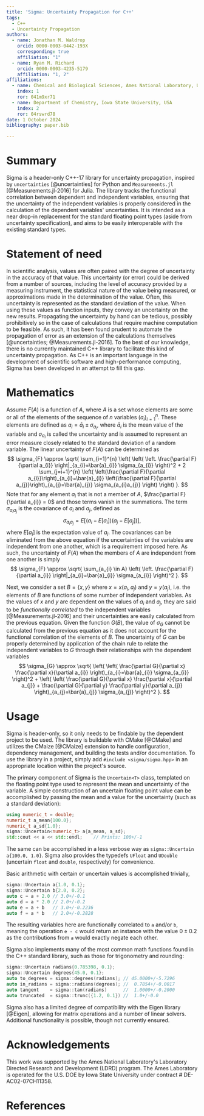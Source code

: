 ```yaml
---
title: 'Sigma: Uncertainty Propagation for C++'
tags:
  - C++
  - Uncertainty Propagation
authors:
  - name: Jonathan M. Waldrop
    orcid: 0000-0003-0442-193X
    corresponding: true
    affiliation: "1"
  - name: Ryan M. Richard
    orcid: 0000-0003-4235-5179
    affiliation: "1, 2"
affiliations:
  - name: Chemical and Biological Sciences, Ames National Laboratory, USA
    index: 1
    ror: 041m9xr71
  - name: Department of Chemistry, Iowa State University, USA
    index: 2
    ror: 04rswrd78
date: 1 October 2024
bibliography: paper.bib

---
```


# Summary

Sigma is a header-only C++-17 library for uncertainty propagation, 
inspired by `uncertainties` [@uncertainties] for Python and
`Measurements.jl` [@Measurements.jl-2016] for Julia. The library tracks the 
functional correlation between dependent and independent variables, ensuring
that the uncertainty of the independent variables is properly considered in the
calculation of the dependent variables' uncertainties. It is intended as a near 
drop-in replacement for the standard floating point types (aside from 
uncertainty specification), and aims to be easily interoperable with the 
existing standard types.

# Statement of need

In scientific analysis, values are often paired with the degree of uncertainty
in the accuracy of that value. This uncertainty (or error) could be derived from
a number of sources, including the level of accuracy provided by a measuring
instrument, the statistical nature of the value being measured, or
approximations made in the determination of the value. Often, this uncertainty
is represented as the standard deviation of the value. When using these values
as function inputs, they convey an uncertainty on the new results. Propagating
the uncertainty by hand can be tedious, possibly prohibitively so in the case of
calculations that require machine computation to be feasible. As such, it has
been found prudent to automate the propagation of error as an extension of the
calculations themselves [@uncertainties; @Measurements.jl-2016]. To the best of
our knowledge, there is no currently maintained C++ library to facilitate this
kind of uncertainty propagation. As C++ is an important language in the
development of scientific software and high-performance computing, Sigma has
been developed in an attempt to fill this gap.

# Mathematics

Assume $F(A)$ is a function of $A$, where $A$ is a set whose elements are some 
or all of the elements of the sequence of $n$ variables 
$\left(a_{i}\right)_{i=1}^{n}$. These elements are defined as 
$a_{i} = \bar{a}_{i} \pm \sigma_{a_{i}}$, where $\bar{a}_{i}$ is the mean value
of the variable and $\sigma_{a_{i}}$ is called the uncertainty and is assumed to
represent an error measure closely related to the standard deviation of a random
variable. The linear uncertainty of $F(A)$ can be determined as 
$$
\sigma_{F} \approx
\sqrt{
  \sum_{i=1}^{n} \left(
    \left(
      \left.
        \frac{\partial F}{\partial a_{i}}
      \right|_{a_{i}=\bar{a}_{i}} \sigma_{a_{i}}
    \right)^2 + 
    2 \sum_{j=i+1}^{n} \left(
      \left(\frac{\partial F}{\partial a_{i}}\right)_{a_{i}=\bar{a}_{i}} 
      \left(\frac{\partial F}{\partial a_{j}}\right)_{a_{j}=\bar{a}_{j}}
      \sigma_{a_{i}a_{j}}
    \right)
  \right)
}.
$$
Note that for any element $a_{i}$ that is not a member of $A$,
$\frac{\partial F}{\partial a_{i}} = 0$ and those terms vanish in the
summations. The term $\sigma_{a_{i}a_{j}}$ is the covariance of $a_{i}$ and 
$a_{j}$, defined as
$$
\sigma_{a_{i}a_{j}} = 
E[\left(a_{i} - E[a_{i}]\right)\left(a_{j} - E[a_{j}]\right)],
$$
where $E[a_{i}]$ is the expectation value of $a_{i}$. The covariances can be 
eliminated from the above equation if the uncertainties of the variables are 
independent from one another, which is a requirement imposed here. As such, the
uncertainty of $F(A)$ when the members of $A$ are independent from one another
is simply
$$
\sigma_{F} \approx
\sqrt{
  \sum_{a_{i} \in A} \left(
    \left.
      \frac{\partial F}{\partial a_{i}}
    \right|_{a_{i}=\bar{a}_{i}} \sigma_{a_{i}}
  \right)^2
}.
$$

Next, we consider a set $B = \{x, y\}$ where $x = x(a_{i}, a_{j})$ and
$y = y(a_{j})$, i.e. the elements of $B$ are functions of some number of 
independent variables. As the values of $x$ and $y$ are dependent on the values
of $a_{i}$ and $a_{j}$, they are said to be *functionally correlated* to the
independent variables [@Measurements.jl-2016] and their uncertainties are easily
calculated from the previous equation. Given the function $G(B)$, 
the value of $\sigma_{G}$ cannot be calculated from the previous equation as it
does not account for the functional correlation of the elements of $B$. The
uncertainty of $G$ can be properly determined by application of the chain rule 
to relate the independent variables to $G$ through their relationships with the
dependent variables
$$
\sigma_{G} \approx 
\sqrt{
  \left(
    \left(
      \frac{\partial G}{\partial x}
      \frac{\partial x}{\partial a_{i}}
    \right)_{a_{i}=\bar{a}_{i}} \sigma_{a_{i}}
  \right)^2 +
  \left(
    \left(
      \frac{\partial G}{\partial x}
      \frac{\partial x}{\partial a_{j}}
      +
      \frac{\partial G}{\partial y}
      \frac{\partial y}{\partial a_{j}}
    \right)_{a_{j}=\bar{a}_{j}} \sigma_{a_{j}}
  \right)^2
}.
$$

# Usage

Sigma is header-only, so it only needs to be findable by the dependent project 
to be used. The library is buildable with CMake [@CMake] and utilizes the 
CMaize [@CMaize] extension to handle configuration, dependency 
management, and building the tests and/or documentation. To use the library in a
project, simply add `#include <sigma/sigma.hpp>` in an appropriate location 
within the project's source.

The primary component of Sigma is the `Uncertain<T>` class, templated on
the floating point type used to represent the mean and uncertainty of the
variable. A simple construction of an uncertain floating point value can be
accomplished by passing the mean and a value for the uncertainty (such as a 
standard deviation):
```cpp
using numeric_t = double;
numeric_t a_mean{100.0};
numeric_t a_sd{1.0};
sigma::Uncertain<numeric_t> a{a_mean, a_sd};
std::cout << a << std::endl;    // Prints: 100+/-1
```
The same can be accomplished in a less verbose way as 
`sigma::Uncertain a{100.0, 1.0}`. Sigma also provides the typedefs `UFloat`
and `UDouble` (uncertain `float` and `double`, respectively) for convenience.

Basic arithmetic with certain or uncertain values is accomplished trivially,
```cpp
sigma::Uncertain a{1.0, 0.1};
sigma::Uncertain b{2.0, 0.2};
auto c = a + 2.0 // 3.0+/-0.1
auto d = a * 2.0 // 2.0+/-0.2
auto e = a + b   // 3.0+/-0.2236
auto f = a * b   // 2.0+/-0.2828
```
The resulting variables here are functionally correlated to `a` and/or `b`,
meaning the operation `e - c` would return an instance with the value 
$0\pm0.2$ as the contributions from `a` would exactly negate each other.

Sigma also implements many of the most common math functions found in the C++
standard library, such as those for trigonometry and rounding:
```cpp
sigma::Uncertain radians{0.785398, 0.1};
sigma::Uncertain degrees{45.0, 0.1};
auto to_degrees = sigma::degrees(radians); // 45.0000+/-5.7296
auto in_radians = sigma::radians(degrees); //  0.7854+/-0.0017
auto tangent    = sigma::tan(radians)      //  1.0000+/-0.2000
auto truncated  = sigma::trunc({1.2, 0.1}) //  1.0+/-0.0
```
Sigma also has a limited degree of compatibility with the Eigen library [@Eigen],
allowing for matrix operations and a number of linear solvers.
Additional functionality is possible, though not currently ensured.

# Acknowledgements

This work was supported by the Ames National Laboratory's Laboratory Directed 
Research and Development (LDRD) program. The Ames Laboratory is operated for the
U.S. DOE by Iowa State University under contract # DE-AC02-07CH11358.

# References
